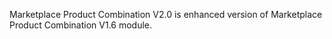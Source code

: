 Marketplace Product Combination V2.0 is enhanced version of Marketplace Product Combination V1.6 module.